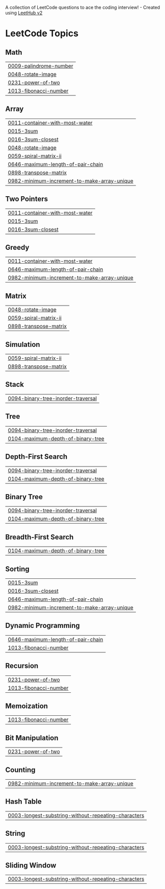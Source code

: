 A collection of LeetCode questions to ace the coding interview! - Created using [LeetHub v2](https://github.com/arunbhardwaj/LeetHub-2.0)
<!---LeetCode Topics Start-->
# LeetCode Topics
## Math
|  |
| ------- |
| [0009-palindrome-number](https://github.com/uttamkhatri169/LeetCode-Practice/tree/master/0009-palindrome-number) |
| [0048-rotate-image](https://github.com/uttamkhatri169/LeetCode-Practice/tree/master/0048-rotate-image) |
| [0231-power-of-two](https://github.com/uttamkhatri169/LeetCode-Practice/tree/master/0231-power-of-two) |
| [1013-fibonacci-number](https://github.com/uttamkhatri169/LeetCode-Practice/tree/master/1013-fibonacci-number) |
## Array
|  |
| ------- |
| [0011-container-with-most-water](https://github.com/uttamkhatri169/LeetCode-Practice/tree/master/0011-container-with-most-water) |
| [0015-3sum](https://github.com/uttamkhatri169/LeetCode-Practice/tree/master/0015-3sum) |
| [0016-3sum-closest](https://github.com/uttamkhatri169/LeetCode-Practice/tree/master/0016-3sum-closest) |
| [0048-rotate-image](https://github.com/uttamkhatri169/LeetCode-Practice/tree/master/0048-rotate-image) |
| [0059-spiral-matrix-ii](https://github.com/uttamkhatri169/LeetCode-Practice/tree/master/0059-spiral-matrix-ii) |
| [0646-maximum-length-of-pair-chain](https://github.com/uttamkhatri169/LeetCode-Practice/tree/master/0646-maximum-length-of-pair-chain) |
| [0898-transpose-matrix](https://github.com/uttamkhatri169/LeetCode-Practice/tree/master/0898-transpose-matrix) |
| [0982-minimum-increment-to-make-array-unique](https://github.com/uttamkhatri169/LeetCode-Practice/tree/master/0982-minimum-increment-to-make-array-unique) |
## Two Pointers
|  |
| ------- |
| [0011-container-with-most-water](https://github.com/uttamkhatri169/LeetCode-Practice/tree/master/0011-container-with-most-water) |
| [0015-3sum](https://github.com/uttamkhatri169/LeetCode-Practice/tree/master/0015-3sum) |
| [0016-3sum-closest](https://github.com/uttamkhatri169/LeetCode-Practice/tree/master/0016-3sum-closest) |
## Greedy
|  |
| ------- |
| [0011-container-with-most-water](https://github.com/uttamkhatri169/LeetCode-Practice/tree/master/0011-container-with-most-water) |
| [0646-maximum-length-of-pair-chain](https://github.com/uttamkhatri169/LeetCode-Practice/tree/master/0646-maximum-length-of-pair-chain) |
| [0982-minimum-increment-to-make-array-unique](https://github.com/uttamkhatri169/LeetCode-Practice/tree/master/0982-minimum-increment-to-make-array-unique) |
## Matrix
|  |
| ------- |
| [0048-rotate-image](https://github.com/uttamkhatri169/LeetCode-Practice/tree/master/0048-rotate-image) |
| [0059-spiral-matrix-ii](https://github.com/uttamkhatri169/LeetCode-Practice/tree/master/0059-spiral-matrix-ii) |
| [0898-transpose-matrix](https://github.com/uttamkhatri169/LeetCode-Practice/tree/master/0898-transpose-matrix) |
## Simulation
|  |
| ------- |
| [0059-spiral-matrix-ii](https://github.com/uttamkhatri169/LeetCode-Practice/tree/master/0059-spiral-matrix-ii) |
| [0898-transpose-matrix](https://github.com/uttamkhatri169/LeetCode-Practice/tree/master/0898-transpose-matrix) |
## Stack
|  |
| ------- |
| [0094-binary-tree-inorder-traversal](https://github.com/uttamkhatri169/LeetCode-Practice/tree/master/0094-binary-tree-inorder-traversal) |
## Tree
|  |
| ------- |
| [0094-binary-tree-inorder-traversal](https://github.com/uttamkhatri169/LeetCode-Practice/tree/master/0094-binary-tree-inorder-traversal) |
| [0104-maximum-depth-of-binary-tree](https://github.com/uttamkhatri169/LeetCode-Practice/tree/master/0104-maximum-depth-of-binary-tree) |
## Depth-First Search
|  |
| ------- |
| [0094-binary-tree-inorder-traversal](https://github.com/uttamkhatri169/LeetCode-Practice/tree/master/0094-binary-tree-inorder-traversal) |
| [0104-maximum-depth-of-binary-tree](https://github.com/uttamkhatri169/LeetCode-Practice/tree/master/0104-maximum-depth-of-binary-tree) |
## Binary Tree
|  |
| ------- |
| [0094-binary-tree-inorder-traversal](https://github.com/uttamkhatri169/LeetCode-Practice/tree/master/0094-binary-tree-inorder-traversal) |
| [0104-maximum-depth-of-binary-tree](https://github.com/uttamkhatri169/LeetCode-Practice/tree/master/0104-maximum-depth-of-binary-tree) |
## Breadth-First Search
|  |
| ------- |
| [0104-maximum-depth-of-binary-tree](https://github.com/uttamkhatri169/LeetCode-Practice/tree/master/0104-maximum-depth-of-binary-tree) |
## Sorting
|  |
| ------- |
| [0015-3sum](https://github.com/uttamkhatri169/LeetCode-Practice/tree/master/0015-3sum) |
| [0016-3sum-closest](https://github.com/uttamkhatri169/LeetCode-Practice/tree/master/0016-3sum-closest) |
| [0646-maximum-length-of-pair-chain](https://github.com/uttamkhatri169/LeetCode-Practice/tree/master/0646-maximum-length-of-pair-chain) |
| [0982-minimum-increment-to-make-array-unique](https://github.com/uttamkhatri169/LeetCode-Practice/tree/master/0982-minimum-increment-to-make-array-unique) |
## Dynamic Programming
|  |
| ------- |
| [0646-maximum-length-of-pair-chain](https://github.com/uttamkhatri169/LeetCode-Practice/tree/master/0646-maximum-length-of-pair-chain) |
| [1013-fibonacci-number](https://github.com/uttamkhatri169/LeetCode-Practice/tree/master/1013-fibonacci-number) |
## Recursion
|  |
| ------- |
| [0231-power-of-two](https://github.com/uttamkhatri169/LeetCode-Practice/tree/master/0231-power-of-two) |
| [1013-fibonacci-number](https://github.com/uttamkhatri169/LeetCode-Practice/tree/master/1013-fibonacci-number) |
## Memoization
|  |
| ------- |
| [1013-fibonacci-number](https://github.com/uttamkhatri169/LeetCode-Practice/tree/master/1013-fibonacci-number) |
## Bit Manipulation
|  |
| ------- |
| [0231-power-of-two](https://github.com/uttamkhatri169/LeetCode-Practice/tree/master/0231-power-of-two) |
## Counting
|  |
| ------- |
| [0982-minimum-increment-to-make-array-unique](https://github.com/uttamkhatri169/LeetCode-Practice/tree/master/0982-minimum-increment-to-make-array-unique) |
## Hash Table
|  |
| ------- |
| [0003-longest-substring-without-repeating-characters](https://github.com/uttamkhatri169/LeetCode-Practice/tree/master/0003-longest-substring-without-repeating-characters) |
## String
|  |
| ------- |
| [0003-longest-substring-without-repeating-characters](https://github.com/uttamkhatri169/LeetCode-Practice/tree/master/0003-longest-substring-without-repeating-characters) |
## Sliding Window
|  |
| ------- |
| [0003-longest-substring-without-repeating-characters](https://github.com/uttamkhatri169/LeetCode-Practice/tree/master/0003-longest-substring-without-repeating-characters) |
<!---LeetCode Topics End-->